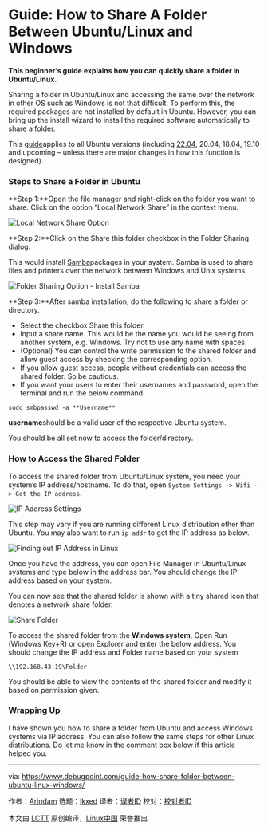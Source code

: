 [#]: subject: "Guide: How to Share A Folder Between Ubuntu/Linux and Windows"
[#]: via: "https://www.debugpoint.com/guide-how-share-folder-between-ubuntu-linux-windows/"
[#]: author: "Arindam https://www.debugpoint.com/author/admin1/"
[#]: collector: "lkxed"
[#]: translator: " "
[#]: reviewer: " "
[#]: publisher: " "
[#]: url: " "

Guide: How to Share A Folder Between Ubuntu/Linux and Windows
======

**This beginner’s guide explains how you can quickly share a folder in Ubuntu/Linux.**

Sharing a folder in Ubuntu/Linux and accessing the same over the network in other OS such as Windows is not that difficult. To perform this, the required packages are not installed by default in Ubuntu. However, you can bring up the install wizard to install the required software automatically to share a folder. 

This [guide][1]applies to all Ubuntu versions (including [22.04][2], 20.04, 18.04, 19.10 and upcoming – unless there are major changes in how this function is designed).

### Steps to Share a Folder in Ubuntu

**Step 1:**Open the file manager and right-click on the folder you want to share. Click on the option “Local Network Share” in the context menu.

![Local Network Share Option][3]

**Step 2:**Click on the Share this folder checkbox in the Folder Sharing dialog.

This would install [Samba][4]packages in your system. Samba is used to share files and printers over the network between Windows and Unix systems.

![Folder Sharing Option - Install Samba][5]

**Step 3:**After samba installation, do the following to share a folder or directory.

- Select the checkbox Share this folder.
- Input a share name. This would be the name you would be seeing from another system, e.g. Windows. Try not to use any name with spaces.
- (Optional) You can control the write permission to the shared folder and allow guest access by checking the corresponding option.
- If you allow guest access, people without credentials can access the shared folder. So be cautious.
- If you want your users to enter their usernames and password, open the terminal and run the below command.

```
sudo smbpasswd -a **Username**
```

**username**should be a valid user of the respective Ubuntu system.

You should be all set now to access the folder/directory.

### How to Access the Shared Folder

To access the shared folder from Ubuntu/Linux system, you need your system’s IP address/hostname. To do that, open `System Settings -> Wifi -> Get the IP address`.

![IP Address Settings][6]

This step may vary if you are running different Linux distribution other than Ubuntu. You may also want to run `ip addr` to get the IP address as below.

![Finding out IP Address in Linux][7]

Once you have the address, you can open File Manager in Ubuntu/Linux systems and type below in the address bar. You should change the IP address based on your system.

You can now see that the shared folder is shown with a tiny shared icon that denotes a network share folder.

![Share Folder][8]

To access the shared folder from the **Windows system**, Open Run (Windows Key+R) or open Explorer and enter the below address. You should change the IP address and Folder name based on your system

```
\\192.168.43.19\Folder
```

You should be able to view the contents of the shared folder and modify it based on permission given.

### Wrapping Up

I have shown you how to share a folder from Ubuntu and access Windows systems via IP address. You can also follow the same steps for other Linux distributions. Do let me know in the comment box below if this article helped you.

--------------------------------------------------------------------------------

via: https://www.debugpoint.com/guide-how-share-folder-between-ubuntu-linux-windows/

作者：[Arindam][a]
选题：[lkxed][b]
译者：[译者ID](https://github.com/译者ID)
校对：[校对者ID](https://github.com/校对者ID)

本文由 [LCTT](https://github.com/LCTT/TranslateProject) 原创编译，[Linux中国](https://linux.cn/) 荣誉推出

[a]: https://www.debugpoint.com/author/admin1/
[b]: https://github.com/lkxed
[1]: https://www.debugpoint.com/category/tutorials/
[2]: https://www.debugpoint.com/web-stories/ubuntu-22-04-review/
[3]: https://www.debugpoint.com/wp-content/uploads/2020/01/Local-Network-Share-Option.jpg
[4]: https://en.wikipedia.org/wiki/Samba_(software)
[5]: https://www.debugpoint.com/wp-content/uploads/2020/01/Folder-Sharing-Option-Install-Samba-1024x552.jpg
[6]: https://www.debugpoint.com/wp-content/uploads/2020/01/IP-Address-Settings.jpg
[7]: https://www.debugpoint.com/wp-content/uploads/2020/01/Finding-out-IP-Address-in-Linux.jpg
[8]: https://www.debugpoint.com/wp-content/uploads/2020/01/Share-Folder-1.jpg
